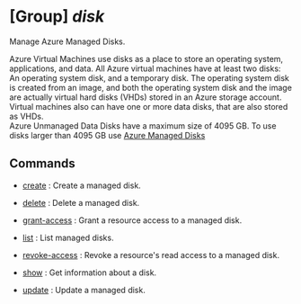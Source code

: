 # [Group] _disk_

Manage Azure Managed Disks.

Azure Virtual Machines use disks as a place to store an operating system, applications, and data. All Azure virtual machines have at least two disks: An operating system disk, and a temporary disk. The operating system disk is created from an image, and both the operating system disk and the image are actually virtual hard disks (VHDs) stored in an Azure storage account. Virtual machines also can have one or more data disks, that are also stored as VHDs.\
Azure Unmanaged Data Disks have a maximum size of 4095 GB. To use disks larger than 4095 GB use [Azure Managed Disks](https://docs.microsoft.com/azure/virtual-machines/managed-disks-overview)

## Commands

- [create](/Commands/disk/_create.md)
: Create a managed disk.

- [delete](/Commands/disk/_delete.md)
: Delete a managed disk.

- [grant-access](/Commands/disk/_grant-access.md)
: Grant a resource access to a managed disk.

- [list](/Commands/disk/_list.md)
: List managed disks.

- [revoke-access](/Commands/disk/_revoke-access.md)
: Revoke a resource's read access to a managed disk.

- [show](/Commands/disk/_show.md)
: Get information about a disk.

- [update](/Commands/disk/_update.md)
: Update a managed disk.
